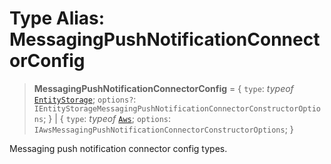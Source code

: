 # Type Alias: MessagingPushNotificationConnectorConfig

> **MessagingPushNotificationConnectorConfig** = \{ `type`: *typeof* [`EntityStorage`](../variables/MessagingPushNotificationConnectorType.md#entitystorage); `options?`: `IEntityStorageMessagingPushNotificationConnectorConstructorOptions`; \} \| \{ `type`: *typeof* [`Aws`](../variables/MessagingPushNotificationConnectorType.md#aws); `options`: `IAwsMessagingPushNotificationConnectorConstructorOptions`; \}

Messaging push notification connector config types.
